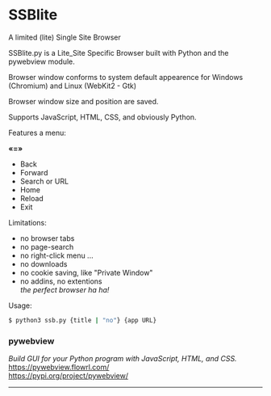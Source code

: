 # SSBlite

A limited (lite) Single Site Browser 

SSBlite.py is a Lite_Site Specific Browser built
with Python and the pywebview module.

Browser window conforms to system default appearence
for Windows (Chromium) and Linux (WebKit2 - Gtk)  

Browser window size and position are saved.

Supports JavaScript, HTML, CSS, and obviously Python.

Features a menu:  
>
__«=»__
- Back
- Forward
- Search or URL
- Home
- Reload
- Exit

Limitations:  
- no browser tabs
- no page-search
- no right-click menu ...
- no downloads
- no cookie saving, like "Private Window"
- no addins, no extentions   
_the perfect browser ha ha!_   

Usage:  
>
```bash
$ python3 ssb.py {title | "no"} {app URL}
```

### pywebview
_Build GUI for your Python program with JavaScript, HTML, and CSS._  
https://pywebview.flowrl.com/  
https://pypi.org/project/pywebview/  


---
